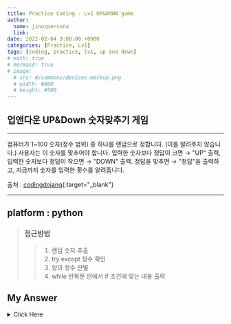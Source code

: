 ```yaml
---
title: Practice Coding - Lv1 UP&DOWN game
author:
  name: jinozpersona
  link: 
date: 2022-02-04 9:00:00 +0900
categories: [Practice, Lv1]
tags: [coding, practice, lv1, up and down]
# math: true
# mermaid: true
# image:
  # src: #/commons/devices-mockup.png
  # width: #800
  # height: #500
---
```


업앤다운 UP&Down 숫자맞추기 게임
--------------------------

***

컴퓨터가 1~100 숫자(정수 범위) 중 하나를 랜덤으로 정합니다. (이를 알려주지 않습니다.)
사용자는 이 숫자를 맞추어야 합니다.
입력한 숫자보다 정답이 크면 → "UP" 출력,
입력한 숫자보다 정답이 작으면 → "DOWN" 출력.
정답을 맞추면 → "정답"을 출력하고, 지금까지 숫자를 입력한 횟수를 알려줍니다.

출처 : [codingdojang](<https://codingdojang.com/scode/711?answer_mode=hide>){:target="_blank"}

***


## platform : python
> ### 접근방법
>    > 1. 랜덤 숫자 추출
>    > 2. try except 정수 확인
>    > 3. 양의 정수 판별
>    > 4. while 반복문 안에서 if 조건에 맞는 내용 출력


## My Answer
<details><summary>Click Here</summary>

<pre>
<code>
import random

target_num = random.randrange(1,101)
# test try
# target_num = 10

try_cnt = 1
while try_cnt > 0:
  input_num = input("Please input number: ")

  try:
    int(input_num)
    it_is = True
    input_num = int(input_num)

  except ValueError:
    it_is = False

  # print(it_is)

  if it_is == True and input_num >= 1:
    if input_num == target_num:
      print("정답 : Target Num = {}, Your Answer = {}\n시도 횟수 : {}\n".format(target_num,input_num, try_cnt))
      break
    elif input_num < target_num:
      print("UP : {} --- Target Num, try_cnt = {}\n".format(input_num, try_cnt))
      try_cnt = try_cnt + 1
    elif input_num > target_num:
      print("DOWN : Target Num --- {}, try_cnt = {}\n".format(input_num, try_cnt))
      try_cnt = try_cnt + 1
  else:
    print("Your input_num is wrong, please input positive integer number.")
</code>
</pre>

</details>
<!-- 



# 2. github.io 블로그 생성
## github.io 일명 github page 생성하기



# 3. github.io jekyll bundler 설치 및 git push 적용
## github jekyll theme 사용을 위한 ruby 설치와 localhost server 실행



# 4. github.io chirpy-theme 적용 및 git push
## jekyll theme 적용 과정


 -->